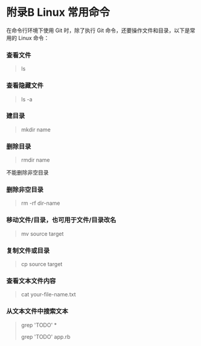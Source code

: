 # 附录B Linux 常用命令

在命令行环境下使用 Git 时，除了执行 Git 命令，还要操作文件和目录，以下是常用的 Linux 命令：

### 查看文件

> ls

### 查看隐藏文件

> ls -a

### 建目录

> mkdir name

### 删除目录

> rmdir name

不能删除非空目录

### 删除非空目录

> rm -rf dir-name

### 移动文件/目录，也可用于文件/目录改名

> mv source target

### 复制文件或目录

> cp source target

### 查看文本文件内容

> cat your-file-name.txt

### 从文本文件中搜索文本

> grep 'TODO' \*
>
> grep 'TODO' app.rb